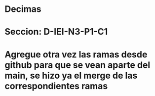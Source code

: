 # Decimas
# Seccion: D-IEI-N3-P1-C1
# Agregue otra vez las ramas desde github para que se vean aparte del main, se hizo ya el merge de las correspondientes ramas
